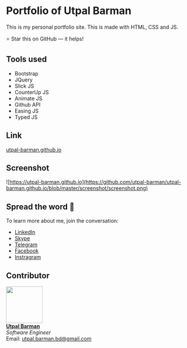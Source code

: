 # Portfolio of Utpal Barman

This is my personal portfolio site. This is made with HTML, CSS and JS.

⭐ Star this on GitHub — it helps!

## Tools used

- Bootstrap
- JQuery
- Slick JS
- CounterUp JS
- Animate JS
- Github API
- Easing JS
- Typed JS

## Link

[utpal-barman.github.io](https://utpal-barman.github.io)

## Screenshot

![https://utpal-barman.github.io](https://github.com/utpal-barman/utpal-barman.github.io/blob/master/screenshot/screenshot.png)


## Spread the word :hatched_chick:

To learn more about me, join the conversation:
- [LinkedIn](https://www.linkedin.com/in/utpal-barman/) 
- [Skype](https://join.skype.com/invite/YKZe1ad0yuyK)
- [Telegram](https://t.me/utpal_barman)
- [Facebook](https://www.facebook.com/utpal777)
- [Instragram](https://www.instagram.com/utpal_barman_/)

## Contributor


<!-- prettier-ignore-start -->
<!-- markdownlint-disable -->
<a href="https://www.linkedin.com/in/utpal-barman/"><img src="https://github.com/utpal-barman/ushop/raw/master/utpal-barman.png" width="100px;" alt=""/>
<br />
<b>Utpal Barman</b></a>
<br/>
<i>Software Engineer</i>
<br/>
Email: <a href="mailto:utpal.barman.bd@gmail.com">utpal.barman.bd@gmail.com</a>


<!-- markdownlint-enable -->
<!-- prettier-ignore-end -->

